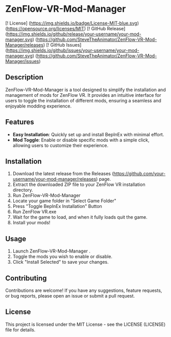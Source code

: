 # ZenFlow-VR-Mod-Manager

[! License] (https://img.shields.io/badge/License-MIT-blue.svg) (https://opensource.org/licenses/MIT)
[! GitHub Release] (https://img.shields.io/github/release/your-username/your-mod-manager.svg) (https://github.com/SteveTheAnimator/ZenFlow-VR-Mod-Manager/releases)
[! GitHub Issues] (https://img.shields.io/github/issues/your-username/your-mod-manager.svg) (https://github.com/SteveTheAnimator/ZenFlow-VR-Mod-Manager/issues)

## Description

 ZenFlow-VR-Mod-Manager  is a tool designed to simplify the installation and management of mods for  ZenFlow VR. It provides an intuitive interface for users to toggle the installation of different mods, ensuring a seamless and enjoyable modding experience.

## Features

- **Easy Installation**: Quickly set up and install  BepInEx  with minimal effort.
- **Mod Toggle**: Enable or disable specific mods with a simple click, allowing users to customize their experience.

## Installation

1. Download the latest release from the  Releases (https://github.com/your-username/your-mod-manager/releases) page.
2. Extract the downloaded ZIP file to your  ZenFlow VR  installation directory.
3. Run  ZenFlow-VR-Mod-Manager 
4. Locate your game folder in "Select Game Folder"
5. Press "Toggle BepInEx Installation" Button
6. Run  ZenFlow VR.exe 
7. Wait for the game to load, and when it fully loads quit the game.
8. Install your mods!

## Usage

1. Launch  ZenFlow-VR-Mod-Manager .
2. Toggle the mods you wish to enable or disable.
3. Click "Install Selected" to save your changes.

## Contributing

Contributions are welcome! If you have any suggestions, feature requests, or bug reports, please open an issue or submit a pull request.

## License

This project is licensed under the MIT License - see the  LICENSE (LICENSE) file for details.


